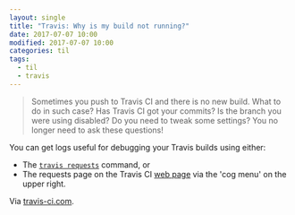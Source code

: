 ```yaml
---
layout: single
title: "Travis: Why is my build not running?"
date: 2017-07-07 10:00
modified: 2017-07-07 10:00
categories: til
tags:
  - til
  - travis
---
```


> Sometimes you push to Travis CI and there is no new build. What to do in such case? Has
Travis CI got your commits? Is the branch you were using disabled? Do you need to tweak
some settings? You no longer need to ask these questions!

You can get logs useful for debugging your Travis builds using either:

* The [`travis requests`](https://github.com/travis-ci/travis.rb#requests) command, or
* The requests page on the Travis CI [web page](https://travis-ci.com/) via the 'cog menu'
  on the upper right.

Via [travis-ci.com](https://blog.travis-ci.com/2014-05-12-why-is-my-build-not-running/).
